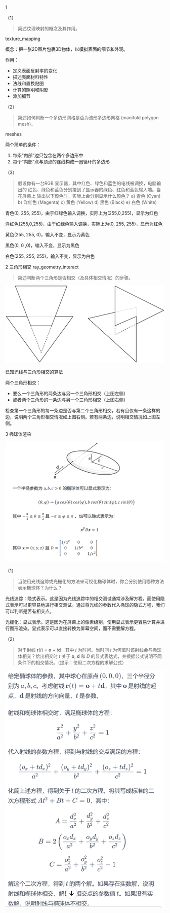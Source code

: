 1

（1）

> 简述纹理映射的概念及其作用。

texture_mapping

概念：把一张2D图片包裹3D物体，以模拟表面的细节和外观。

作用：

- 定义表面反射率的变化
- 描述表面材料特性
- 法线和置换贴图
- 计算的照明和阴影
- 添加细节

（2）

> 简述如何判断一个多边形网格是否为流形多边形网格 (manifold polygon
> mesh)。

meshes

两个简单的条件：

1. 每条“内部”边只包含在两个多边形中
2. 每个“内部”点与顶点的连线构成一圈循环的多边形

（3）

> 假设你有一台RGB 显示器，其中红色、绿色和蓝色的电线被调换，电脑输出的
> 红色、绿色和蓝色分别接到了显示器的绿色、红色和蓝色输入端。当在屏幕上
> 输出以下颜色时，实际上会分别显示什么颜色？
> a) 青色 (Cyan)
> b) 洋红色 (Magenta)
> c) 黄色 (Yellow)
> d) 黑色 (Black)
> e) 白色 (White)

青色(0, 255, 255)，由于红绿色输入调换，实际上为(255,0,255)，显示为红色

洋红色(255,0,255)，由于红绿色输入调换，实际上为(0, 255, 255)，显示为红色

黄色(255, 255, 0)，输入不变，显示为黄色

黑色(0, 0 ,0)，输入不变，显示为黑色

白色(255, 255, 255)，输入不变，显示为白色

2 三角形相交 ray_geometry_interact

> 简述判断两个三角形是否相交（及具体相交情况）的步骤。

![image-20231212174346327](pic/image-20231212174346327.png)

已知光线与三角形相交的算法

两个三角形相交：

- 要么一个三角形的两条边与另一个三角形相交（上图左侧）
- 或者两个三角形的一条边与另一个三角形相交（上图右侧）

检查第一个三角形的每一条边是否与第二个三角形相交，若有且仅有一条这样的边，说明两个三角形相交情况如上图右侧。若有两条边，说明相交情况如上图左侧。

3 椭球体渲染

![image-20231213170407419](pic/image-20231213170407419.png)

（1）

>当使用光线追踪或光栅化的方法来可视化椭球体时，你会分别使用哪种方法表示椭球体？为什么？

光线追踪：隐式表示。这是因为光线追踪中的相交测试通常涉及解方程，而使用隐式表示可以更容易地进行相交测试。通过将光线的参数代入椭球的隐式方程，我们可以判断是否有相交点。

光栅化：显式表示。这是因为在屏幕上的像素级别，使用显式表示更容易计算并进行图形渲染。显式表示可以直接转换为屏幕空间，而不需要解方程。

（2）

> 对于射线 𝐫(𝑡) = 𝐨 + 𝑡𝐝，其中 𝑡 为时间。当时间 𝑡 为何值时该射线会与椭球体相交？给出相交时 𝑡 关于 𝐨, 𝐝 和 𝐷 的显式表达式，并根据公式说明不同条件下的相交情况。（提示：使用二次方程的求解公式）

![image-20231213170308447](pic/image-20231213170308447.png)



